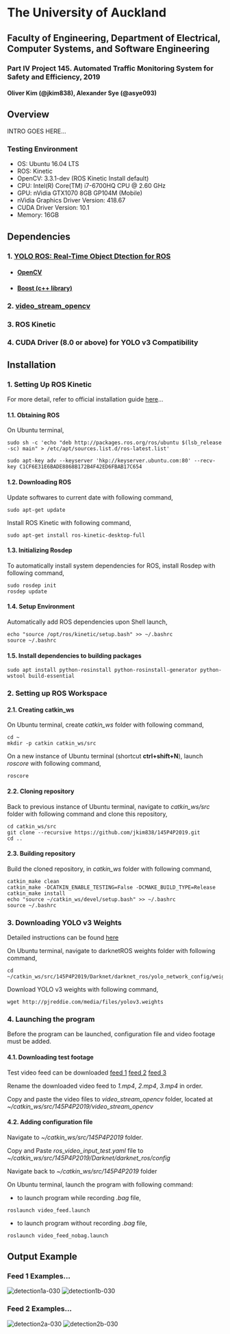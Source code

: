 # The University of Auckland 
## Faculty of Engineering, Department of Electrical, Computer Systems, and Software Engineering
### Part IV Project 145. Automated Traffic Monitoring System for Safety and Efficiency, 2019
#### Oliver Kim (@jkim838), Alexander Sye (@asye093)

## Overview

INTRO GOES HERE...

### Testing Environment

  * OS: Ubuntu 16.04 LTS
  * ROS: Kinetic
  * OpenCV: 3.3.1-dev (ROS Kinetic Install default)
  * CPU: Intel(R) Core(TM) i7-6700HQ CPU @ 2.60 GHz
  * GPU: nVidia GTX1070 8GB GP104M (Mobile)
  * nVidia Graphics Driver Version: 418.67
  * CUDA Driver Version: 10.1
  * Memory: 16GB

## Dependencies

### 1. [YOLO ROS: Real-Time Object Dtection for ROS](https://github.com/leggedrobotics/darknet_ros)

  * #### [OpenCV](https://opencv.org/)

  * #### [Boost (c++ library)](https://www.boost.org/) 

### 2. [video_stream_opencv](https://github.com/jkim838/video_stream_opencv/tree/badebf62ec6718b2e208422a7d529a0396d26350)

### 3. ROS Kinetic

### 4. CUDA Driver (8.0 or above) for YOLO v3 Compatibility

## Installation

### 1. Setting Up ROS Kinetic

For more detail, refer to official installation guide [here](http://wiki.ros.org/kinetic/Installation/Ubuntu)...

#### **1.1. Obtaining ROS**

On Ubuntu terminal,

```
sudo sh -c 'echo "deb http://packages.ros.org/ros/ubuntu $(lsb_release -sc) main" > /etc/apt/sources.list.d/ros-latest.list'

sudo apt-key adv --keyserver 'hkp://keyserver.ubuntu.com:80' --recv-key C1CF6E31E6BADE8868B172B4F42ED6FBAB17C654
```
#### **1.2. Downloading ROS**

Update softwares to current date with following command,
```
sudo apt-get update
```
Install ROS Kinetic with following command, 
```
sudo apt-get install ros-kinetic-desktop-full
```
#### **1.3. Initializing Rosdep**

To automatically install system dependencies for ROS, install Rosdep with following command,
```
sudo rosdep init
rosdep update
```
#### **1.4. Setup Environment**
Automatically add ROS dependencies upon Shell launch,
```
echo "source /opt/ros/kinetic/setup.bash" >> ~/.bashrc
source ~/.bashrc
```
#### **1.5. Install dependencies to building packages**
```
sudo apt install python-rosinstall python-rosinstall-generator python-wstool build-essential
```

### 2. Setting up ROS Workspace

#### **2.1. Creating catkin_ws**

On Ubuntu terminal, create *catkin_ws* folder with following command,

```
cd ~
mkdir -p catkin catkin_ws/src
```
On a new instance of Ubuntu terminal (shortcut **ctrl+shift+N**), launch *roscore* with following command,

```
roscore
```

#### **2.2. Cloning repository**

Back to previous instance of Ubuntu terminal, navigate to *catkin_ws/src* folder with following command and clone this repository,

```
cd catkin_ws/src
git clone --recursive https://github.com/jkim838/145P4P2019.git
cd ..
```

#### **2.3. Building repository**

Build the cloned repository, in *catkin_ws* folder with following command,

```
catkin_make clean
catkin_make -DCATKIN_ENABLE_TESTING=False -DCMAKE_BUILD_TYPE=Release
catkin_make install
echo "source ~/catkin_ws/devel/setup.bash" >> ~/.bashrc
source ~/.bashrc
```

### **3. Downloading YOLO v3 Weights**

Detailed instructions can be found [here](https://pjreddie.com/darknet/yolo/)

On Ubuntu terminal, navigate to darknetROS weights folder with following command,

```
cd ~/catkin_ws/src/145P4P2019/Darknet/darknet_ros/yolo_network_config/weights
```

Download YOLO v3 weights with following command,

```
wget http://pjreddie.com/media/files/yolov3.weights
```

### **4. Launching the program**

Before the program can be launched, configuration file and video footage must be added. 

#### 4.1. Downloading test footage

Test video feed can be downloaded [feed 1](https://drive.google.com/open?id=1NkuDUWQ3L2HogRxnPCNDRRJIuqcBJxiB) [feed 2](https://drive.google.com/open?id=11GEhWhO2xAoFywc2sZ6Tfv4uWc8XB4WK) [feed 3](https://drive.google.com/open?id=1L47p2ucz9mkl99_TJt5xZ6LhCrIDzswi)

Rename the downloaded video feed to *1.mp4*, *2.mp4*, *3.mp4* in order.

Copy and paste the video files to *video_stream_opencv* folder, located at *~/catkin_ws/src/145P4P2019/video_stream_opencv*

#### 4.2. Adding configuration file 

Navigate to *~/catkin_ws/src/145P4P2019* folder.

Copy and Paste *ros_video_input_test.yaml* file to *~/catkin_ws/src/145P4P2019/Darknet/darknet_ros/config* 

Navigate back to *~/catkin_ws/src/145P4P2019* folder

On Ubuntu terminal, launch the program with following command:

  * to launch program while recording *.bag* file,

```
roslaunch video_feed.launch
```

  * to launch program without recording *.bag* file,

```
roslaunch video_feed_nobag.launch
```

## Output Example
### Feed 1 Examples...
![detection1a-030](https://github.com/jkim838/145P4P2019/blob/master/Screenshot/Feed%201%20Normal/Screenshot%20from%202019-07-04%2000-26-28.png "Feed 1 Detection Example A, with threshold value 0.3")
![detection1b-030](https://github.com/jkim838/145P4P2019/blob/master/Screenshot/Feed%201%20Normal/Screenshot%20from%202019-07-04%2000-26-38.png "Feed 1 Detection Example B, with threshold value 0.3")

### Feed 2 Examples...
![detection2a-030](https://github.com/jkim838/145P4P2019/blob/master/Screenshot/Feed%202%20Normal/Screenshot%20from%202019-07-02%2011-34-50.png "Feed 2 Detection Example A, with threshold value 0.3")
![detection2b-030](https://github.com/jkim838/145P4P2019/blob/master/Screenshot/Feed%202%20Normal/Screenshot%20from%202019-07-02%2011-34-59.png "Feed 2 Detection Example B, with threshold value 0.3")


